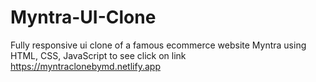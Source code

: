 # Myntra-UI-Clone
Fully responsive ui clone of a famous ecommerce website Myntra using HTML, CSS, JavaScript to see click on link
https://myntraclonebymd.netlify.app
